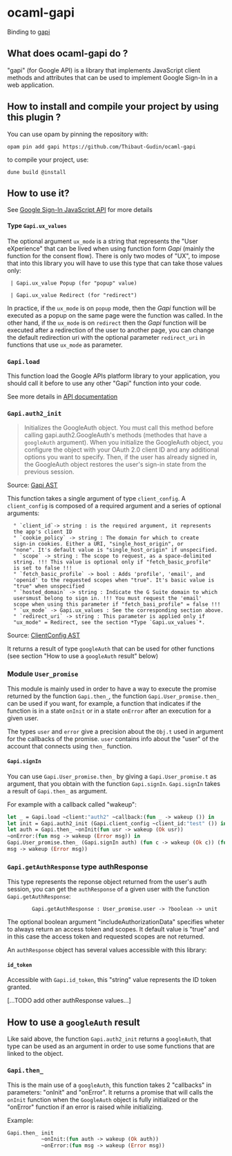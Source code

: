# ocaml-gapi

Binding to [gapi](https://github.com/google/google-api-javascript-client)

## What does ocaml-gapi do ?

"gapi" (for Google API) is a library that implements JavaScript client
methods and attributes that can be used to implement Google Sign-In in a
web application.

## How to install and compile your project by using this plugin ?

You can use opam by pinning the repository with:
```Shell
opam pin add gapi https://github.com/Thibaut-Gudin/ocaml-gapi
```

to compile your project, use:
```Shell
dune build @install
```


## How to use it?

See [Google Sign-In JavaScript
API](https://developers.google.com/identity/sign-in/web/reference?hl=ca)
for more details

#### Type `Gapi.ux_values`

The optional argument `ux_mode` is a string that represents the "User
eXperience" that can be lived when using function form *Gapi* (mainly
the function for the consent flow). There is only two modes of "UX", to
impose that into this library you will have to use this type that can
take those values only:

     | Gapi.ux_value Popup (for "popup" value)

     | Gapi.ux_value Redirect (for "redirect")

In practice, if the `ux_mode` is on `popup` mode, then the *Gapi*
function will be executed as a popup on the same page were the function
was called. In the other hand, if the `ux_mode` is on `redirect` then
the *Gapi* function will be executed after a redirection of the user to
another page, you can change the default redirection uri with the
optional parameter `redirect_uri` in functions that use `ux_mode` as
parameter.

### `Gapi.load`

This function load the Google APIs platform library to your application,
you should call it before to use any other "Gapi" function into your
code.

See more details in [API documentation](https://github.com/google/google-api-javascript-client/blob/master/docs/reference.md#----gapiloadlibraries-callbackorconfig------)

### `Gapi.auth2_init`

> Initializes the GoogleAuth object. You must call this method before
  calling gapi.auth2.GoogleAuth's methods (methodes that have a
  `googleAuth` argument).
  When you initialize the GoogleAuth object, you configure the object
  with your OAuth 2.0 client ID and any additional options you want to
  specify. Then, if the user has already signed in, the GoogleAuth
  object restores the user's sign-in state from the previous session.

Source: [Gapi AST](https://developers.google.com/identity/sign-in/web/reference?hl=ca)

This function takes a single argument of type `client_config`. A
`client_config` is composed of a required argument and a series of
optional arguments:

      ° `client_id`-> string : is the required argument, it represents
      the app's client ID
      ° `cookie_policy` -> string : The domain for which to create
      sign-in cookies. Either a URI, "single_host_origin", or
      "none". It's default value is "single_host_origin" if unspecified.
      ° `scope` -> string : The scope to request, as a space-delimited
      string. !!! This value is optional only if "fetch_basic_profile"
      is set to false !!!
      ° `fetch_basic_profile` -> bool : Adds 'profile', 'email', and
      'openid' to the requested scopes when "true". It's basic value is
      "true" when unspecified
      ° `hosted_domain` -> string : Indicate the G Suite domain to which
      usersmust belong to sign in. !!! You must request the 'email'
      scope when using this parameter if "fetch_basi_profile" = false !!!
      ° `ux_mode` -> Gapi.ux_values : See the corresponding section above.
      ° `redirect_uri` -> string : This parameter is applied only if
      "ux_mode" = Redirect, see the section *Type `Gapi.ux_values`*.

Source: [ClientConfig  AST](https://developers.google.com/identity/sign-in/web/reference?hl=ca#gapiauth2clientconfig)

It returns a result of type `googleAuth` that can be used for other
functions (see section "How to use a `googleAuth` result" below)

### Module `User_promise`

This module is mainly used in order to have a way to execute the
promise returned by the function `Gapi.then_`, the function
`Gapi.User_promise.then_` can be used if you want, for example, a function
that indicates if the function is in a state `onInit` or in a state
`onError` after an execution for a given user.

The types `user` and `error` give a precision about the `Obj.t` used in
argument for the callbacks of the promise.
`user` contains info about the "user" of the account that connects using
`then_` function.

#### `Gapi.signIn`

You can use `Gapi.User_promise.then_` by giving a `Gapi.User_promise.t`
as argument, that you obtain with the function
`Gapi.signIn`. `Gapi.signIn` takes a result of `Gapi.then_` as
argument.

For example with a callback called "wakeup":
```Ocaml
let _ = Gapi.load ~client:"auth2" ~callback:(fun _ -> wakeup ()) in
let init = Gapi.auth2_init (Gapi.client_config ~client_id:"test" ()) in
let auth = Gapi.then_ ~onInit(fun usr -> wakeup (Ok usr))
~onError:(fun msg -> wakeup (Error msg)) in
Gapi.User_promise.then_ (Gapi.signIn auth) (fun c -> wakeup (Ok c)) (fun
msg -> wakeup (Error msg))
```

### `Gapi.getAuthResponse` type authResponse

This type represents the reponse object returned from the user's auth
session, you can get the `authResponse` of a given user with the
function `Gapi.getAuthResponse`:

```Shell
        Gapi.getAuthResponse : User_promise.user -> ?boolean -> unit
```
The optional boolean argument "includeAuthorizationData" specifies
        wheter to always return an access token and scopes. It default
        value is "true" and in this case the access token and requested
        scopes are not returned.


An `authResponse` object has several values accessible with this library:

#### `id_token`

Accessible with `Gapi.id_token`, this "string" value represents the ID
token granted.

[...TODO add other authResponse values...]


## How to use a `googleAuth` result

Like said above, the function `Gapi.auth2_init` returns a `googleAuth`,
that type can be used as an argument in order to use some functions that
are linked to the object.

### `Gapi.then_`

This is the main use of a `googleAuth`, this function takes 2 "callbacks"
in parameters: "onInit" and "onError". It returns a promise that will
calls the `onInit` function when the `GoogleAuth` object is fully
initialized or the "onError" function if an error is raised while
initializing.

Example:

```Ocaml
Gapi.then_ init
           ~onInit:(fun auth -> wakeup (Ok auth))
           ~onError:(fun msg -> wakeup (Error msg))
```
